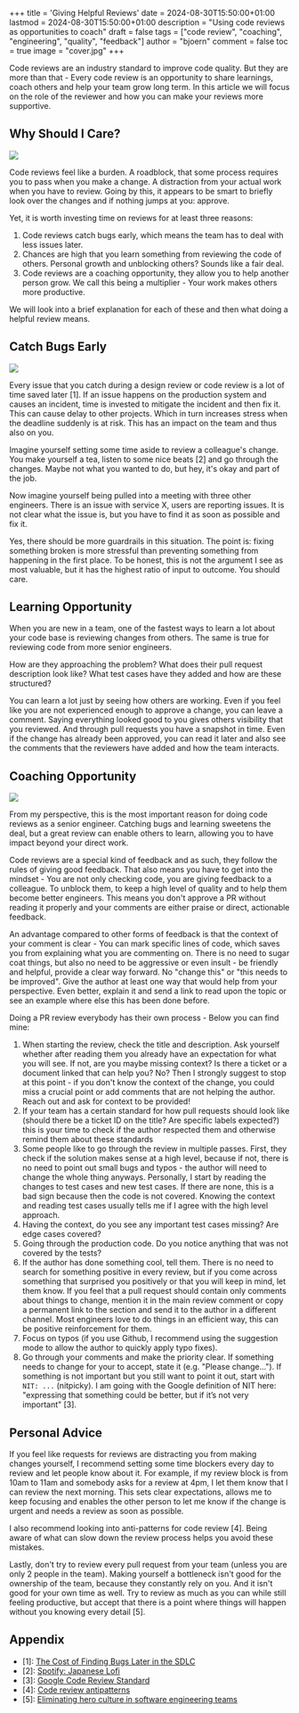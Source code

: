 +++
title = 'Giving Helpful Reviews'
date = 2024-08-30T15:50:00+01:00
lastmod = 2024-08-30T15:50:00+01:00
description = "Using code reviews as opportunities to coach"
draft = false
tags = ["code review", "coaching", "engineering", "quality", "feedback"]
author = "bjoern"
comment = false
toc = true
image = "cover.jpg"
+++

Code reviews are an industry standard to improve code quality.
But they are more than that - Every code review is an opportunity to share learnings, coach others and help your team grow long term. In this article we will focus on the role of the reviewer and how you can make your reviews more supportive.

## Why Should I Care?

![](code_review_meme.jpeg)

Code reviews feel like a burden.
A roadblock, that some process requires you to pass when you make a change. 
A distraction from your actual work when you have to review.
Going by this, it appears to be smart to briefly look over the changes and if nothing jumps at you: approve. 

Yet, it is worth investing time on reviews for at least three reasons:
1. Code reviews catch bugs early, which means the team has to deal with less issues later.
2. Chances are high  that you learn something from reviewing the code of others. Personal growth and unblocking others? Sounds like a fair deal.
3. Code reviews are a coaching opportunity, they allow you to help another person grow. We call this being a multiplier - Your work makes others more productive.  

We will look into a brief explanation for each of these and then what doing a helpful review means.

## Catch Bugs Early

![](bug_cost_by_phase.png)

Every issue that you catch during a design review or code review is a lot of time saved later [1].
If an issue happens on the production system and causes an incident, time is invested to mitigate the incident and then fix it. 
This can cause delay to other projects. 
Which in turn increases stress when the deadline suddenly is at risk. 
This has an impact on the team and thus also on you.

Imagine yourself setting some time aside to review a colleague's change.
You make yourself a tea, listen to some nice beats [2] and go through the changes. 
Maybe not what you wanted to do, but hey, it's okay and part of the job.

Now imagine yourself being pulled into a meeting with three other engineers. 
There is an issue with service X, users are reporting issues.
It is not clear what the issue is, but you have to find it as soon as possible and fix it. 

Yes, there should be more guardrails in this situation. 
The point is: fixing something broken is more stressful than preventing something from happening in the first place.
To be honest, this is not the argument I see as most valuable, but it has the highest ratio of input to outcome. 
You should care.

## Learning Opportunity

When you are new in a team, one of the fastest ways to learn a lot about your code base is reviewing changes from others. 
The same is true for reviewing code from more senior engineers. 

How are they approaching the problem? 
What does their pull request description look like? 
What test cases have they added and how are these structured?

You can learn a lot just by seeing how others are working. 
Even if you feel like you are not experienced enough to approve a change, you can leave a comment. 
Saying everything looked good to you gives others visibility that you reviewed. 
And through pull requests you have a snapshot in time.
Even if the change has already been approved, you can read it later and also see the comments that the reviewers have added and how the team interacts.

## Coaching Opportunity

![](domino_effect_meme.jpeg)

From my perspective, this is the most important reason for doing code reviews as a senior engineer.
Catching bugs and learning sweetens the deal, but a great review can enable others to learn, allowing you to have impact beyond your direct work. 

Code reviews are a special kind of feedback and as such, they follow the rules of giving good feedback. 
That also means you have to get into the mindset - You are not only checking code, you are giving feedback to a colleague. 
To unblock them, to keep a high level of quality and to help them become better engineers. 
This means you don't approve a PR without reading it properly and your comments are either praise or direct, actionable feedback.

An advantage compared to other forms of feedback is that the context of your comment is clear - You can mark specific lines of code, which saves you from explaining what you are commenting on. There is no need to sugar coat things, but also no need to be aggressive or even insult - be friendly and helpful, provide a clear way forward. No "change this" or "this needs to be improved". Give the author at least one way that would help from your perspective. Even better, explain it and send a link to read upon the topic or see an example where else this has been done before. 

Doing a PR review everybody has their own process - Below you can find mine:

1. When starting the review, check the title and description. Ask yourself whether after reading them you already have an expectation for what you will see. 
If not, are you maybe missing context? Is there a ticket or a document linked that can help you? No? Then I strongly suggest to stop at this point - if you don't know the context of the change, you could miss a crucial point or add comments that are not helping the author. Reach out and ask for context to be provided!
2. If your team has a certain standard for how pull requests should look like (should there be a ticket ID on the title? Are specific labels expected?) this is your time to check if the author respected them and otherwise remind them about these standards
3. Some people like to go through the review in multiple passes. First, they check if the solution makes sense at a high level, because if not, there is no need to point out small bugs and typos - the author will need to change the whole thing anyways. Personally, I start by reading the changes to test cases and new test cases. If there are none, this is a bad sign because then the code is not covered. Knowing the context and reading test cases usually tells me if I agree with the high level approach. 
4. Having the context, do you see any important test cases missing? Are edge cases covered?
5. Going through the production code. Do you notice anything that was not covered by the tests? 
6. If the author has done something cool, tell them. There is no need to search for something positive in every review, but if you come across something that surprised you positively or that you will keep in mind, let them know. If you feel that a pull request should contain only comments about things to change, mention it in the main review comment or copy a permanent link to the section and send it to the author in a different channel. Most engineers love to do things in an efficient way, this can be positive reinforcement for them.
7. Focus on typos (if you use Github, I recommend using the suggestion mode to allow the author to quickly apply typo fixes).
8. Go through your comments and make the priority clear. If something needs to change for your to accept, state it (e.g. "Please change..."). If something is not important but you still want to point it out, start with `NIT: ...` (nitpicky). I am going with the Google definition of NIT here: "expressing that something could be better, but if it’s not very important" [3].

## Personal Advice

If you feel like requests for reviews are distracting you from making changes yourself, I recommend setting some time blockers every day to review and let people know about it. 
For example, if my review block is from 10am to 11am and somebody asks for a review at 4pm, I let them know that I can review the next morning.
This sets clear expectations, allows me to keep focusing and enables the other person to let me know if the change is urgent and needs a review as soon as possible.

I also recommend looking into anti-patterns for code review [4].
Being aware of what can slow down the review process helps you avoid these mistakes.

Lastly, don't try to review every pull request from your team (unless you are only 2 people in the team). 
Making yourself a bottleneck isn't good for the ownership of the team, because they constantly rely on you. 
And it isn't good for your own time as well. 
Try to review as much as you can while still feeling productive, but accept that there is a point where things will happen without you knowing every detail [5].

## Appendix

- [1]: [The Cost of Finding Bugs Later in the SDLC](https://www.functionize.com/blog/the-cost-of-finding-bugs-later-in-the-sdlc)
- [2]: [Spotify: Japanese Lofi](https://open.spotify.com/playlist/5QjgJ20xSbkyfDY2iPERtz?si=6a3ec64dbba8476c)
- [3]: [Google Code Review Standard](https://google.github.io/eng-practices/review/reviewer/standard.html)
- [4]: [Code review antipatterns](https://www.chiark.greenend.org.uk/~sgtatham/quasiblog/code-review-antipatterns/)
- [5]: [Eliminating hero culture in software engineering teams](https://leaddev.com/culture-engagement-motivation/eliminating-hero-culture-software-engineering-teams)
